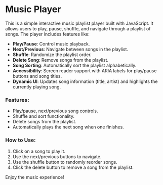 # Music Player

This is a simple interactive music playlist player built with JavaScript. It allows users to play, pause, shuffle, and navigate through a playlist of songs. The player includes features like:

- **Play/Pause**: Control music playback.
- **Next/Previous**: Navigate between songs in the playlist.
- **Shuffle**: Randomize the playlist order.
- **Delete Song**: Remove songs from the playlist.
- **Song Sorting**: Automatically sort the playlist alphabetically.
- **Accessibility**: Screen reader support with ARIA labels for play/pause buttons and song titles.
- **Dynamic UI**: Updates song information (title, artist) and highlights the currently playing song.

### Features:
- Play/pause, next/previous song controls.
- Shuffle and sort functionality.
- Delete songs from the playlist.
- Automatically plays the next song when one finishes.

### How to Use:
1. Click on a song to play it.
2. Use the next/previous buttons to navigate.
3. Use the shuffle button to randomly reorder songs.
4. Click the delete button to remove a song from the playlist.

Enjoy the music experience!
